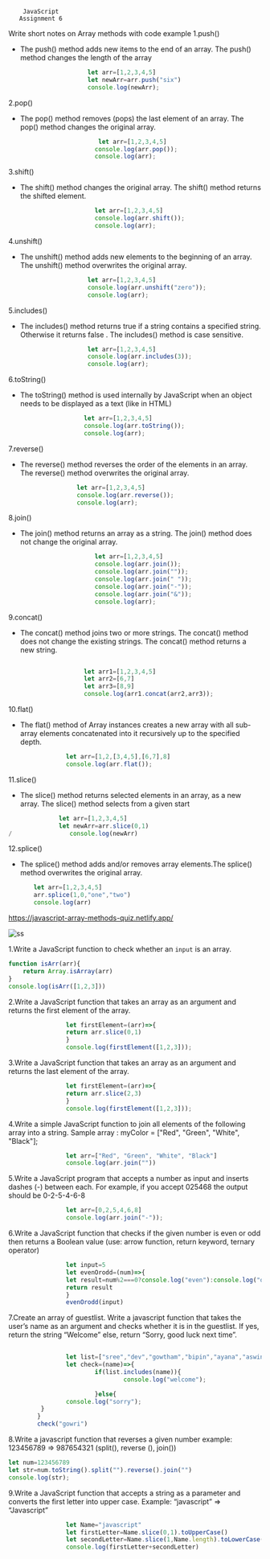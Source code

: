         JavaScript
       Assignment 6

Write short notes on Array methods with code example
1.push()
 
 -  The push() method adds new items to the end of an array. The push() method changes the length of the array
  ```js
                        let arr=[1,2,3,4,5]
                        let newArr=arr.push("six")
                        console.log(newArr);
```
2.pop()

 -  The pop() method removes (pops) the last element of an array. The pop() method changes the original array.
```js
                         let arr=[1,2,3,4,5]
                        console.log(arr.pop());
                        console.log(arr);
```

3.shift()

 -  The shift() method changes the original array. The shift() method returns the shifted element.
```js
                        let arr=[1,2,3,4,5]
                        console.log(arr.shift());
                        console.log(arr);
```
4.unshift()

  - The unshift() method adds new elements to the beginning of an array. The unshift() method overwrites the original array.
  ```js
                        let arr=[1,2,3,4,5]
                        console.log(arr.unshift("zero"));
                        console.log(arr);
```
5.includes()

  - The includes() method returns true if a string contains a specified string. Otherwise it returns false . The includes() method is case sensitive.
   ```js
                         let arr=[1,2,3,4,5]
                         console.log(arr.includes(3));
                         console.log(arr);
```
6.toString()

  -  The toString() method is used internally by JavaScript when an object needs to be displayed as a text (like in HTML)
   ```js
                        let arr=[1,2,3,4,5]
                        console.log(arr.toString());
                        console.log(arr);
```
7.reverse()

  -  The reverse() method reverses the order of the elements in an array. The reverse() method overwrites the original array.
   ```js
                      let arr=[1,2,3,4,5]
                      console.log(arr.reverse());
                      console.log(arr);
```
8.join()
   
  -  The join() method returns an array as a string. The join() method does not change the original array.
```js
                        let arr=[1,2,3,4,5]
                        console.log(arr.join());
                        console.log(arr.join(""));
                        console.log(arr.join(" "));
                        console.log(arr.join("-"));
                        console.log(arr.join("&"));
                        console.log(arr);
```
9.concat()

  -  The concat() method joins two or more strings. The concat() method does not change the existing strings. The concat() method returns a new string.
   ```js
   
                        let arr1=[1,2,3,4,5]
                        let arr2=[6,7]
                        let arr3=[8,9]
                        console.log(arr1.concat(arr2,arr3));
```
10.flat()

   - The flat() method of Array instances creates a new array with all sub-array elements concatenated into it recursively up to the specified depth.
   ```js
                   let arr=[1,2,[3,4,5],[6,7],8]
                   console.log(arr.flat());
```
11.slice()

   - The slice() method returns selected elements in an array, as a new array. The slice() method selects from a given start 
   ```js
                 let arr=[1,2,3,4,5]
                 let newArr=arr.slice(0,1)
/                console.log(newArr)
```
12.splice()

   - The splice() method adds and/or removes array elements.The splice() method overwrites the original array.
```js
       let arr=[1,2,3,4,5]
       arr.splice(1,0,"one","two")
       console.log(arr)   
```      

    
  https://javascript-array-methods-quiz.netlify.app/



  ![ss](./WhatsApp%20Image%202024-09-30%20at%202.57.30%20PM.jpeg)


1.Write a JavaScript function to check whether an `input` is an array.
```js
function isArr(arr){
    return Array.isArray(arr)
}
console.log(isArr([1,2,3]))
```

2.Write a JavaScript function that takes an array as an argument and returns the first element of the array.

```js
                let firstElement=(arr)=>{
                return arr.slice(0,1)
                }
                console.log(firstElement([1,2,3]));

```
3.Write a JavaScript function that takes an array as an argument and returns the last element of the array.
```js
                let firstElement=(arr)=>{
                return arr.slice(2,3)
                }
                console.log(firstElement([1,2,3]));
```

4.Write a simple JavaScript function to join all elements of the following array into a string.
Sample array : myColor = ["Red", "Green", "White", "Black"];
```js
                let arr=["Red", "Green", "White", "Black"]
                console.log(arr.join(""))
```
5.Write a JavaScript program that accepts a number as input and inserts dashes (-) between each. For example, if you accept 025468 the output should be 0-2-5-4-6-8
```js
                let arr=[0,2,5,4,6,8]
                console.log(arr.join("-"));
```
6.Write a JavaScript function that checks if the given number is even or odd then returns a Boolean value (use: arrow function, return keyword, ternary operator)
```js
                let input=5
                let evenOrodd=(num)=>{
                let result=num%2===0?console.log("even"):console.log("odd");
                return result
                }
                evenOrodd(input)
```
7.Create an array of guestlist. Write a javascript function that takes the user’s name as an argument and checks whether it is in the guestlist. If yes, return the string “Welcome” else, return “Sorry, good luck next time”.

```js   
                
                let list=["sree","dev","gowtham","bipin","ayana","aswin"]
                let check=(name)=>{
                        if(list.includes(name)){
                                console.log("welcome");

                        }else{
                console.log("sorry");
         }
        }
        check("gowri")  
```

8.Write a javascript function that reverses a given number example: 123456789 => 987654321 (split(), reverse (), join())

```js
let num=123456789
let str=num.toString().split("").reverse().join("")
console.log(str);
```

9.Write a JavaScript function that accepts a string as a parameter and converts the first letter into upper case.
  Example: “javascript” => “Javascript”

```js
                let Name="javascript"
                let firstLetter=Name.slice(0,1).toUpperCase()
                let secondLetter=Name.slice(1,Name.length).toLowerCase()
                console.log(firstLetter+secondLetter)
  ```